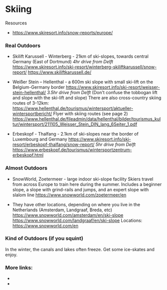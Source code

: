 # Skiing 

Resources
- https://www.skiresort.info/snow-reports/europe/


### Real Outdoors
- Skilift Karussell - Winterberg - 21km of ski-slopes, towards central Germany (East of Dortmund)
_4hr drive from Delft_
https://www.skiresort.info/ski-resort/winterberg-skiliftkarussell/snow-report/
https://www.skiliftkarussell.de/

- Weißer Stein – Hellenthal - a 600m ski slope with small ski-lift on the Belgium-Germany border
https://www.skiresort.info/ski-resort/weisser-stein-hellenthal/
_3.5hr drive from Delft_
(Don't confuse the tobbogan lift and slope with the ski-lift and slope)
There are also cross-country skiing routes of 3-12km: 
https://www.hellenthal.de/tourismus/wintersport/aktueller-wintersportbericht/
Flyer with skiing routes (see page 2) https://www.hellenthal.de/fileadmin/data/hellenthal/bilder/tourismus_kultur/wintersport/211105_Weisser_Stein_DIN_lang_6Seiter_1.pdf

- Erbeskopf - Thalfang - 2.1km of ski-slopes near the border of Luxembourg and Germany
https://www.skiresort.info/ski-resort/erbeskopf-thalfang/snow-report/
_5hr drive from Delft_
https://www.erbeskopf.de/tourismus/wintersportzentrum-erbeskopf.html



### Almost Outdoors

- SnowWorld, Zoetermeer - large indoor ski-slope facility
Skiers travel from across Europe to train here during the summer. Includes a beginner slope, a slope with grind-rails and jumps, and an expert slope with slalom line
https://www.snowworld.com/zoetermeer/en

- They have other locations, depending on where you live in the Netherlands (Amsterdam, Landgraaf, Breda, etc)
https://www.snowworld.com/amsterdam/en/ski-slope
https://www.snowworld.com/landgraaf/en/ski-slope
Locations: https://www.snowworld.com/en

### Kind of Outdoors (if you squint)
In the winter, the canals and lakes often freeze. Get some ice-skates and enjoy. 


### More links:
- 
- 

